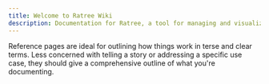 ```yaml
---
title: Welcome to Ratree Wiki
description: Documentation for Ratree, a tool for managing and visualizing data.
---
```


Reference pages are ideal for outlining how things work in terse and clear terms.
Less concerned with telling a story or addressing a specific use case, they should give a comprehensive outline
of what you're documenting.
